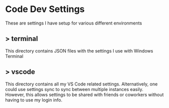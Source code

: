 # Code Dev Settings

These are settings I have setup for various different environments


## > terminal

This directory contains JSON files with the settings I use with Windows Terminal


## > vscode

This directory contains all my VS Code related settings. Alternatively, one could use settings sync
to sync between multiple instances easily. However, this allows settings to be shared with friends
or coworkers without having to use my login info.
